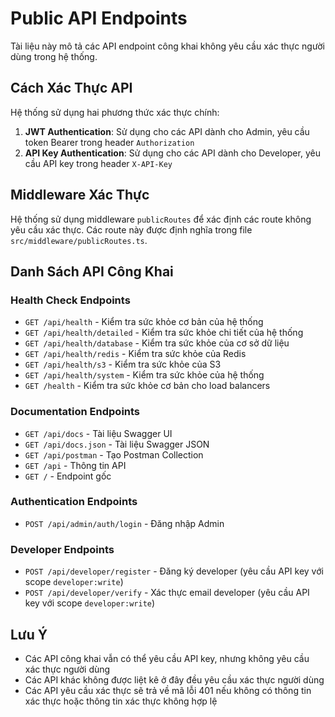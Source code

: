 # Public API Endpoints

Tài liệu này mô tả các API endpoint công khai không yêu cầu xác thực người dùng trong hệ thống.

## Cách Xác Thực API

Hệ thống sử dụng hai phương thức xác thực chính:

1. **JWT Authentication**: Sử dụng cho các API dành cho Admin, yêu cầu token Bearer trong header `Authorization`
2. **API Key Authentication**: Sử dụng cho các API dành cho Developer, yêu cầu API key trong header `X-API-Key`

## Middleware Xác Thực

Hệ thống sử dụng middleware `publicRoutes` để xác định các route không yêu cầu xác thực. Các route này được định nghĩa trong file `src/middleware/publicRoutes.ts`.

## Danh Sách API Công Khai

### Health Check Endpoints

- `GET /api/health` - Kiểm tra sức khỏe cơ bản của hệ thống
- `GET /api/health/detailed` - Kiểm tra sức khỏe chi tiết của hệ thống
- `GET /api/health/database` - Kiểm tra sức khỏe của cơ sở dữ liệu
- `GET /api/health/redis` - Kiểm tra sức khỏe của Redis
- `GET /api/health/s3` - Kiểm tra sức khỏe của S3
- `GET /api/health/system` - Kiểm tra sức khỏe của hệ thống
- `GET /health` - Kiểm tra sức khỏe cơ bản cho load balancers

### Documentation Endpoints

- `GET /api/docs` - Tài liệu Swagger UI
- `GET /api/docs.json` - Tài liệu Swagger JSON
- `GET /api/postman` - Tạo Postman Collection
- `GET /api` - Thông tin API
- `GET /` - Endpoint gốc

### Authentication Endpoints

- `POST /api/admin/auth/login` - Đăng nhập Admin

### Developer Endpoints

- `POST /api/developer/register` - Đăng ký developer (yêu cầu API key với scope `developer:write`)
- `POST /api/developer/verify` - Xác thực email developer (yêu cầu API key với scope `developer:write`)

## Lưu Ý

- Các API công khai vẫn có thể yêu cầu API key, nhưng không yêu cầu xác thực người dùng
- Các API khác không được liệt kê ở đây đều yêu cầu xác thực người dùng
- Các API yêu cầu xác thực sẽ trả về mã lỗi 401 nếu không có thông tin xác thực hoặc thông tin xác thực không hợp lệ